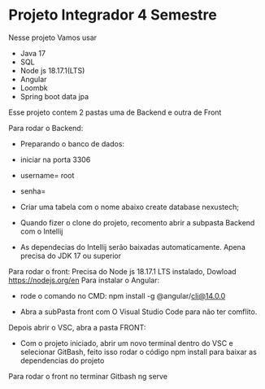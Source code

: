 # Projeto Integrador 4 Semestre

Nesse projeto Vamos usar 
- Java 17
- SQL
- Node js 18.17.1(LTS)
- Angular
- Loombk
- Spring boot data jpa

Esse projeto contem 2 pastas uma de Backend e outra de Front 

Para rodar o Backend: 
- Preparando o banco de dados: 
- iniciar na porta 3306
- username= root 
- senha=

- Criar uma tabela com o nome abaixo
create database nexustech;

- Quando fizer o clone do projeto, recomento abrir a subpasta Backend com o Intellij
- As dependecias do Intellij serão baixadas automaticamente. Apena precisa do JDK 17 ou superior


Para rodar o front: 
Precisa do Node js 18.17.1 LTS instalado, Dowload <https://nodejs.org/en>
Para instalar o Angular:
- rode o comando no CMD: npm install -g @angular/cli@14.0.0

- Abra a subPasta front com O Visual Studio Code para não ter comflito.  

Depois abrir o VSC, abra a pasta FRONT:
- Com o projeto iniciado, abrir um novo terminal dentro do VSC e selecionar GitBash, feito isso rodar o código npm install para baixar as dependencias do projeto 

Para rodar o front no terminar Gitbash ng serve
